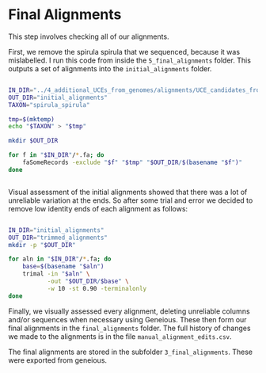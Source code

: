 # Final Alignments

This step involves checking all of our alignments.

First, we remove the spirula spirula that we sequenced, because it was mislabelled. I run this code from inside the `5_final_alignments` folder. This outputs a set of alignments into the `initial_alignments` folder.

```bash

IN_DIR="../4_additional_UCEs_from_genomes/alignments/UCE_candidates_from_genomes/"
OUT_DIR="initial_alignments"
TAXON="spirula_spirula"

tmp=$(mktemp)
echo "$TAXON" > "$tmp"

mkdir $OUT_DIR

for f in "$IN_DIR"/*.fa; do
    faSomeRecords -exclude "$f" "$tmp" "$OUT_DIR/$(basename "$f")"
done



```

Visual assessment of the initial alignments showed that there was a lot of unreliable variation at the ends. So after some trial and error we decided to remove low identity ends of each alignment as follows:

```bash

IN_DIR="initial_alignments"
OUT_DIR="trimmed_alignments"
mkdir -p "$OUT_DIR"

for aln in "$IN_DIR"/*.fa; do
    base=$(basename "$aln")
    trimal -in "$aln" \
           -out "$OUT_DIR/$base" \
           -w 10 -st 0.90 -terminalonly
done

```

Finally, we visually assessed every alignment, deleting unreliable columns and/or sequences when necessary using Geneious. These then form our final alignments in the `final_alignments` folder. The full history of changes we made to the alignments is in the file `manual_alignment_edits.csv`.

The final alignments are stored in the subfolder `3_final_alignments`. These were exported from geneious.